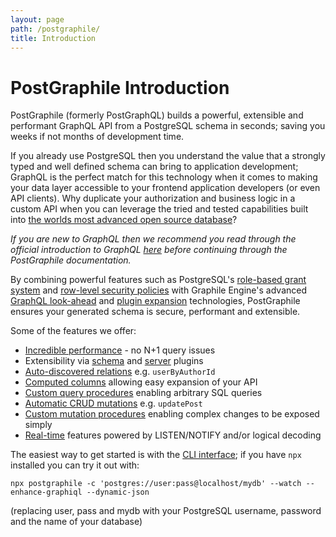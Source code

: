 ```yaml
---
layout: page
path: /postgraphile/
title: Introduction
---
```


# PostGraphile Introduction

<p class='intro'>
PostGraphile (formerly PostGraphQL) builds a powerful, extensible and
performant GraphQL API from a PostgreSQL schema in seconds; saving you
weeks if not months of development time.
</p>

If you already use PostgreSQL then you understand the value that a strongly
typed and well defined schema can bring to application development; GraphQL is
the perfect match for this technology when it comes to making your data layer
accessible to your frontend application developers (or even API clients). Why
duplicate your authorization and business logic in a custom API when you can
leverage the tried and tested capabilities built into
[the worlds most advanced open source database](https://www.postgresql.org/)?

_If you are new to GraphQL then we recommend you read through the official
introduction to GraphQL [here](https://graphql.org/learn/) before continuing
through the PostGraphile documentation._

By combining powerful features such as PostgreSQL's
[role-based grant system](https://www.postgresql.org/docs/current/static/user-manag.html)
and
[row-level security policies](https://www.postgresql.org/docs/current/static/ddl-rowsecurity.html)
with Graphile Engine's advanced
[GraphQL look-ahead](https://build.graphile.org/graphile-build/look-ahead/) and
[plugin expansion](https://build.graphile.org/graphile-build/plugins/) technologies,
PostGraphile ensures your generated schema is secure, performant and extensible.

Some of the features we offer:

- [Incredible performance](./performance) - no N+1 query issues
- Extensibility via [schema](./extending) and [server](./plugins) plugins
- [Auto-discovered relations](./relations) e.g. `userByAuthorId`
- [Computed columns](./computed-columns) allowing easy expansion of your API
- [Custom query procedures](./custom-queries) enabling arbitrary SQL queries
- [Automatic CRUD mutations](./crud-mutations) e.g. `updatePost`
- [Custom mutation procedures](./custom-mutations) enabling complex changes to
  be exposed simply
- [Real-time](./realtime) features powered by LISTEN/NOTIFY and/or logical
  decoding

The easiest way to get started is with the [CLI interface](./usage-cli); if you
have `npx` installed you can try it out with:

```
npx postgraphile -c 'postgres://user:pass@localhost/mydb' --watch --enhance-graphiql --dynamic-json
```

(replacing user, pass and mydb with your PostgreSQL username, password and the
name of your database)
